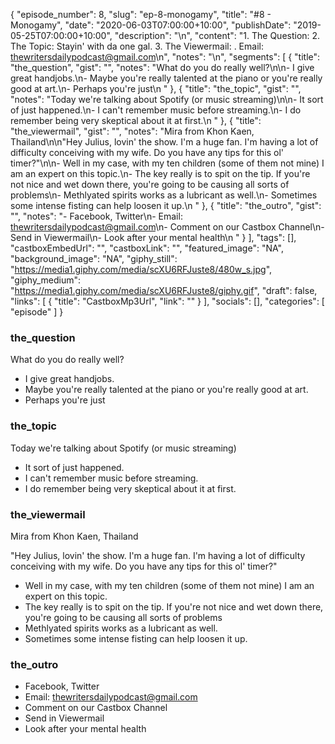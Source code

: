 {
	"episode_number": 8,
	"slug": "ep-8-monogamy",
	"title": "#8 - Monogamy",
	"date": "2020-06-03T07:00:00+10:00",
	"publishDate": "2019-05-25T07:00:00+10:00",
	"description": "\n",
	"content": "1. The Question:  2. The Topic: Stayin' with da one gal. 3. The Viewermail: . Email: thewritersdailypodcast@gmail.com\n",
	"notes": "\n",
	"segments": [
		{
			"title": "the_question",
			"gist": "",
			"notes": "What do you do really well?\n\n- I give great handjobs.\n- Maybe you're really talented at the piano or you're really good at art.\n- Perhaps you're just\n      "
		},
		{
			"title": "the_topic",
			"gist": "",
			"notes": "Today we're talking about Spotify (or music streaming)\n\n- It sort of just happened.\n- I can't remember music before streaming.\n- I do remember being very skeptical about it at first.\n      "
		},
		{
			"title": "the_viewermail",
			"gist": "",
			"notes": "Mira  from Khon Kaen, Thailand\n\n\"Hey Julius, lovin' the show. I'm a huge fan. I'm having a lot of difficulty conceiving with my wife. Do you have any tips for this ol' timer?\"\n\n- Well in my case, with my ten children (some of them not mine) I am an expert on this topic.\n- The key really is to spit on the tip. If you're not nice and wet down there, you're going to be causing all sorts of problems\n- Methlyated spirits works as a lubricant as well.\n- Sometimes some intense fisting can help loosen it up.\n      "
		},
		{
			"title": "the_outro",
			"gist": "",
			"notes": "- Facebook, Twitter\n- Email: thewritersdailypodcast@gmail.com\n- Comment on our Castbox Channel\n- Send in Viewermail\n- Look after your mental health\n      "
		}
	],
	"tags": [],
	"castboxEmbedUrl": "",
	"castboxLink": "",
	"featured_image": "NA",
	"background_image": "NA",
	"giphy_still": "https://media1.giphy.com/media/scXU6RFJuste8/480w_s.jpg",
	"giphy_medium": "https://media1.giphy.com/media/scXU6RFJuste8/giphy.gif",
	"draft": false,
	"links": [
		{
			"title": "CastboxMp3Url",
			"link": ""
		}
	],
	"socials": [],
	"categories": [
		"episode"
	]
}

### the_question

What do you do really well?

- I give great handjobs.
- Maybe you're really talented at the piano or you're really good at art.
- Perhaps you're just
      
### the_topic

Today we're talking about Spotify (or music streaming)

- It sort of just happened.
- I can't remember music before streaming.
- I do remember being very skeptical about it at first.
      
### the_viewermail

Mira  from Khon Kaen, Thailand

"Hey Julius, lovin' the show. I'm a huge fan. I'm having a lot of difficulty conceiving with my wife. Do you have any tips for this ol' timer?"

- Well in my case, with my ten children (some of them not mine) I am an expert on this topic.
- The key really is to spit on the tip. If you're not nice and wet down there, you're going to be causing all sorts of problems
- Methlyated spirits works as a lubricant as well.
- Sometimes some intense fisting can help loosen it up.
      
### the_outro

- Facebook, Twitter
- Email: thewritersdailypodcast@gmail.com
- Comment on our Castbox Channel
- Send in Viewermail
- Look after your mental health
      
